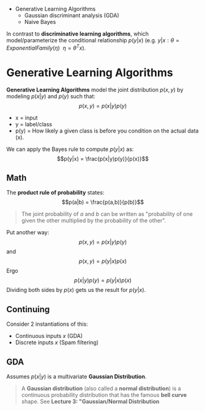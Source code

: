 * Generative Learning Algorithms
	* Gaussian discriminant analysis (GDA)
	* Naive Bayes

In contrast to **discriminative learning algorithms**, which model/parameterize the conditional relationship $p(y|x)$ (e.g. $y|x:\theta = ExponentialFamily(\eta)\ \ \eta=\theta^Tx$).
# Generative Learning Algorithms
**Generative Learning Algorithms** model the joint distribution $p(x,y)$ by modeling $p(x|y)$ and $p(y)$ such that:
$$p(x,y) = p(x|y)p(y)$$
* x = input
* y = label/class
* p(y) = How likely a given class is before you condition on the actual data (x).

We can apply the Bayes rule to compute $p(y|x)$ as:
$$p(y|x) = \frac{p(x|y)p(y)}{p(x)}$$
## Math

The **product rule of probability** states:
$$p(a|b) = \frac{p(a,b)}{p(b)}$$
> The joint probability of $a$ and $b$ can be written as "probability of one given the other multiplied by the probability of the other".

Put another way:
$$p(x,y) = p(x|y)p(y)$$
and
$$p(x,y) = p(y|x)p(x)$$
Ergo
$$p(x|y)p(y) = p(y|x)p(x)$$
Dividing both sides by $p(x)$ gets us the result for $p(y|x)$.

## Continuing

Consider 2 instantiations of this:

* Continuous inputs $x$ (GDA)
* Discrete inputs $x$ (Spam filtering)

## GDA
Assumes $p(x|y)$ is a multivariate **Gaussian Distribution**.

> A **Gaussian distribution** (also called a **normal distribution**) is a continuous probability distribution that has the famous **bell curve** shape. See **Lecture 3: "Gaussian/Normal Distribution**

